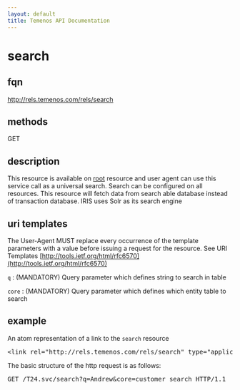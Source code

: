 ```yaml
---
layout: default
title: Temenos API Documentation
---
```


# search

## fqn
http://rels.temenos.com/rels/search

## methods
GET

## description
This resource is available on [root](../root) resource and user agent can use this service call as a universal search. Search can be configured on all resources. This resource will fetch data from search able database instead of transaction database. IRIS uses Solr as its search engine 


## uri templates
The User-Agent MUST replace every occurrence of the template parameters with a value before issuing a request for the resource.  See URI Templates [http://tools.ietf.org/html/rfc6570](http://tools.ietf.org/html/rfc6570)

`q`		: (MANDATORY) Query parameter which defines string to search in table

`core`	: (MANDATORY) Query parameter which defines which entity table to search


## example
An atom representation of a link to the `search` resource
<pre>
&lt;link rel="http://rels.temenos.com/rels/search" type="application/atom+xml;type=entry" title="search" href="search?q=Andrew&core=customer_search"/&gt;
</pre>

The basic structure of the http request is as follows:
<pre>
GET /T24.svc/search?q=Andrew&core=customer_search HTTP/1.1
</pre> 